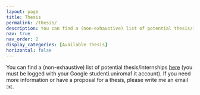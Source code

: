 ```yaml
---
layout: page
title: Thesis
permalink: /thesis/
description: You can find a (non-exhaustive) list of potential thesis/internships [here](https://docs.google.com/document/d/1UvCm3y1_s5LvtnuyMw4vvHguZOCDDKfP9lQmxS_xBuA/edit?usp=sharing) (you must be logged with your Google studenti.uniroma1.it account). If you need more information or have a proposal for a thesis, please write me an email ✉️.
nav: true
nav_order: 2
display_categories: [Available Thesis]
horizontal: false
---
```


<div>
<a> You can find a (non-exhaustive) list of potential thesis/internships</a> <a href=https://docs.google.com/document/d/1UvCm3y1_s5LvtnuyMw4vvHguZOCDDKfP9lQmxS_xBuA/edit?usp=sharing>here</a><a> (you must be logged with your Google studenti.uniroma1.it account). If you need more information or have a proposal for a thesis, please write me an email ✉️.</a>
</div>
